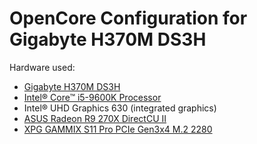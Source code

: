 # OpenCore Configuration for Gigabyte H370M DS3H

Hardware used:

- [Gigabyte H370M DS3H](http://www.asrock.com/MB/Intel/H310M-HDV/)
- [Intel® Core™ i5-9600K Processor](https://ark.intel.com/content/www/us/en/ark/products/134896/intel-core-i5-9600k-processor-9m-cache-up-to-4-60-ghz.html)
- Intel® UHD Graphics 630 (integrated graphics)
- [ASUS Radeon R9 270X DirectCU II](https://www.asus.com/bg/Graphics-Cards/R9270XDC2T2GD5/)
- [XPG GAMMIX S11 Pro PCIe Gen3x4 M.2 2280](https://www.xpg.com/us/feature/596/)
